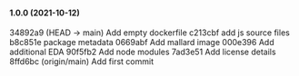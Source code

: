 #### 1.0.0 (2021-10-12)

34892a9 (HEAD -> main) Add empty dockerfile
c213cbf add js source files
b8c851e package metadata
0669abf Add mallard image
000e396 Add additional EDA
90f5fb2 Add node modules
7ad3e51 Add license details
8ffd6bc (origin/main) Add first commit